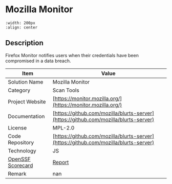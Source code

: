 # Mozilla Monitor 



```{image} https://monitor.mozilla.org/_next/static/media/monitor-logo.e25bb4f2.svg 
:width: 200px 
:align: center 
```

## Description 
Firefox Monitor notifies users when their credentials have been compromised in a data breach.

| Item |  Value |
| ------ | ------ |
| Solution Name | Mozilla Monitor |
| Category | Scan Tools |
| Project Website | [https://monitor.mozilla.org/](https://monitor.mozilla.org/) |
| Documentation | [https://github.com/mozilla/blurts-server](https://github.com/mozilla/blurts-server) |
| License | MPL-2.0 |
| Code Repository | [https://github.com/mozilla/blurts-server](https://github.com/mozilla/blurts-server) |
| Technology | JS |
| [OpenSSF Scorecard](https://scorecard.dev/) | [Report](https://securityscorecards.dev/viewer/?uri=github.com/mozilla/blurts-server) |
| Remark | nan |  



